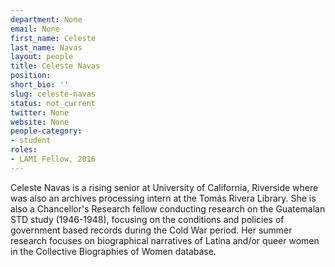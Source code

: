 ```yaml
---
department: None
email: None
first_name: Celeste
last_name: Navas
layout: people
title: Celeste Navas
position:
short_bio: ''
slug: celeste-navas
status: not_current
twitter: None
website: None
people-category:
- student
roles:
- LAMI Fellow, 2016
---
```


Celeste Navas is a rising senior at University of California, Riverside where was also an archives processing intern at the Tomás Rivera Library. She is also a Chancellor's Research fellow conducting research on the Guatemalan STD study (1946-1948), focusing on the conditions and policies of government based records during the Cold War period. Her summer research focuses on biographical narratives of Latina and/or queer women in the Collective Biographies of Women database.
